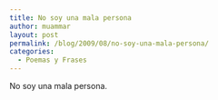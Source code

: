 ```yaml
---
title: No soy una mala persona
author: muammar
layout: post
permalink: /blog/2009/08/no-soy-una-mala-persona/
categories:
  - Poemas y Frases
---
```

No soy una mala persona.